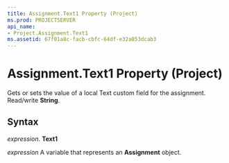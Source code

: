 ```yaml
---
title: Assignment.Text1 Property (Project)
ms.prod: PROJECTSERVER
api_name:
- Project.Assignment.Text1
ms.assetid: 67f01a8c-facb-cbfc-64df-e32a053dcab3
---
```



# Assignment.Text1 Property (Project)

Gets or sets the value of a local Text custom field for the assignment. Read/write  **String**.


## Syntax

 _expression_. **Text1**

 _expression_ A variable that represents an **Assignment** object.


